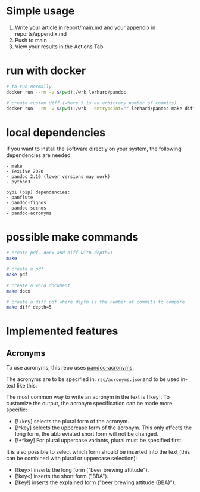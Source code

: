 # Simple usage

1. Write your article in report/main.md and your appendix in reports/appendix.md
2. Push to main
3. View your results in the Actions Tab

# run with docker

```bash
# to run normally
docker run --rm -v $(pwd):/wrk lerhard/pandoc

# create custom diff (where 5 is an arbitrary number of commits)
docker run --rm -v $(pwd):/wrk --entrypoint="" lerhard/pandoc make diff depth=5
```

# local dependencies

If you want to install the software directly on your system, the following dependencies are needed:

```
- make
- TexLive 2020
- pandoc 2.16 (lower versions may work)
- python3

pypi (pip) dependencies:
- panflute
- pandoc-fignos
- pandoc-secnos
- pandoc-acronyms

```

# possible make commands
```bash
# create pdf, docx and diff with depth=1
make 

# create a pdf
make pdf

# create a word document
make docx

# create a diff pdf where depth is the number of commits to compare
make diff depth=5
```

# Implemented features

## Acronyms

To use acronyms, this repo uses [pandoc-acronyms](https://gitlab.com/mirkoboehm/pandoc-acronyms). 

The acronyms are to be specified in: `rsc/acronyms.json`and to be used in-text like this:

The most common way to write an acronym in the text is [!key]. To customize the output, the acronym specification can be made more specific:

* [!+key] selects the plural form of the acronym.
* [!^key] selects the uppercase form of the acronym. This only affects the long form, the abbreviated short form will not be changed.
* [!+^key] For plural uppercase variants, plural must be specified first.

It is also possible to select which form should be inserted into the text (this can be combined with plural or uppercase selection):

* [!key>] inserts the long form ("beer brewing attitude").
* [!key<] inserts the short form ("BBA").
* [!key!] inserts the explained form ("beer brewing attitude (BBA)").
